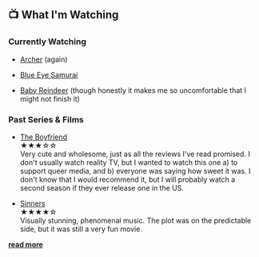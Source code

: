 ## 📺 What I'm Watching

### Currently Watching

- [Archer](https://youtu.be/WIfnM9ntFc8?si=qT1PY2rRJigz3OOE) (again)

- [Blue Eye Samurai](https://youtu.be/3gLlS9m4kns?si=BnlFN3GyhmetYR0J)

- [Baby Reindeer](https://youtu.be/eafm1gB6SCM?si=gZMrXNgIjkdzIUdO) (though honestly it makes me so uncomfortable that I might not finish it)

### Past Series & Films

- [The Boyfriend](https://youtu.be/VS2gv--0Pug?si=SpVxwTOfs3k7NrZv)<br>
<span class="rating">★★★☆☆</span><br>
Very cute and wholesome, just as all the reviews I've read promised. I don't usually watch reality TV, but I wanted to watch this one a) to support queer media, and b) everyone was saying how sweet it was. I don't know that I would recommend it, but I will probably watch a second season if they ever release one in the US.

- [Sinners](https://youtu.be/bKGxHflevuk?si=WgTsl_5-Oe1qhzQB)<br>
<span class="rating">★★★★☆</span><br>
Visually stunning, phenomenal music. The plot was on the predictable side, but it was still a very fun movie.

[**read more**](/reviews#Films)